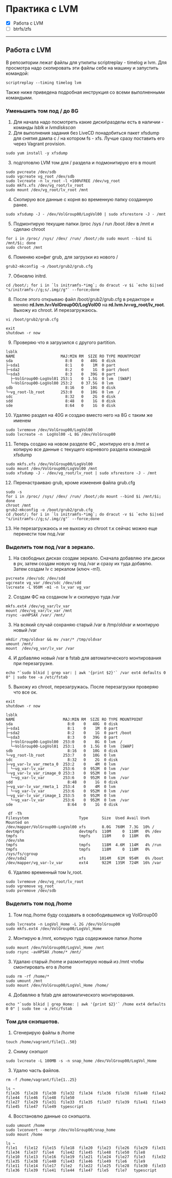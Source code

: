 # Практика с LVM

 - [x] Работа с LVM
 - [ ] btrfs/zfs

---

## Работа с LVM

В репозитории лежат файлы  для утилиты scriptreplay - timelog и lvm. Для просмотра надо скопировать эти файлы себе на машину и запустить командой:
```
scriptreplay --timing timelog lvm
```
Также ниже приведена подробная инструкция со всеми выполненными командыми.


### Уменьшить том под / до 8G

1. Для начала надо посмотреть какие диски\разделы есть в наличии - команды *lsblk* и *lvmdiskscan*
2. Для выполнения задания без LiveCD понадобиться пакет xfsdump для снятия дампа с / на котором fs - xfs. Лучше сразу поставить его через Vagrant provision.
```
sudo yum install -y xfsdump
```
3. подготовлю LVM том для / раздела и подмонитирую его в mount
```
sudo pvcreate /dev/sdb
sudo vgcreate vg_root /dev/sdb
sudo lvcreate -n lv_root -l +100%FREE /dev/vg_root
sudo mkfs.xfs /dev/vg_root/lv_root
sudo mount /dev/vg_root/lv_root /mnt
```
4. Скопирую все данные с корня во временную папку созданную ранее.
```
sudo xfsdump -J - /dev/VolGroup00/LogVol00 | sudo xfsrestore -J - /mnt
```
5. Подмонтирую текущие папки /proc /sys / run /boot /dev в /mnt и сделаю chroot

```
for i in /proc/ /sys/ /dev/ /run/ /boot/;do sudo mount --bind $i /mnt/$i; done
sudo chroot /mnt
```
6. Поменяю конфиг grub, для загрузки из нового / 

```
grub2-mkconfig -o /boot/grub2/grub.cfg
```

7. Обновлю initrd.

```
cd /boot/; for i in `ls initramfs-*img`; do dracut -v $i `echo $i|sed "s/initramfs-//g;s/.img//g"` --force;done
```
8. После этого открываю файл /boot/grub2/grub.cfg в редакторе и меняю **rd.lvm.lv=VolGroup00/LogVol00** на **rd.lvm.lv=vg_root/lv_root**. Выхожу из chroot.  И перезагружаюсь.

```
vi /boot/grub2/grub.cfg
```

```
exit
shutdown -r now
```
9. Проверяю что я загрузился с другого partition. 

```
lsblk 
NAME                    MAJ:MIN RM  SIZE RO TYPE MOUNTPOINT
sda                       8:0    0   40G  0 disk 
├─sda1                    8:1    0    1M  0 part 
├─sda2                    8:2    0    1G  0 part /boot
└─sda3                    8:3    0   39G  0 part 
  ├─VolGroup00-LogVol01 253:1    0  1.5G  0 lvm  [SWAP]
  └─VolGroup00-LogVol00 253:2    0 37.5G  0 lvm  
sdb                       8:16   0   10G  0 disk 
└─vg_root-lb_root       253:0    0   10G  0 lvm  /
sdc                       8:32   0    2G  0 disk 
sdd                       8:48   0    1G  0 disk 
sde                       8:64   0    1G  0 disk 
```

10. Удаляю раздел на 40G и создаю вместо него на 8G c таким же именем

```
sudo lvremove /dev/VolGroup00/LogVol00
sudo lvcreate -n  LogVol00 -L 8G /dev/VolGroup00
```

11. Теперь создаю на новом разделе ФС , монтирую его в /mnt и копирую все данные с текущего корневого раздела  командой xfsdump

```
sudo mkfs.xfs /dev/VolGroup00/LogVol00
sudo mount /dev/VolGroup00/LogVol00 /mnt
sudo xfsdump -J - /dev/vg_root/lv_root | sudo xfsrestore -J - /mnt
```
12. Перенастраиваю grub, кроме изменеия файла grub.cfg

```
sudo -s
for i in /proc/ /sys/ /dev/ /run/ /boot/;do mount --bind $i /mnt/$i; done
chroot /mnt
grub2-mkconfig -o /boot/grub2/grub.cfg
cd /boot/; for i in `ls initramfs-*img`; do dracut -v $i `echo $i|sed "s/initramfs-//g;s/.img//g"` --force;done
```
13. Не перезагружаюсь и не выхожу из chroot т.к сейчас можно еще перенести том под /var

### Выделить том под /var в зеркало.

1. На свободных дисках создам зеркало. Сначала добавляю эти диски в pv, затем создам новую vg под /var  и сразу их туда добавлю. Затем создам lv c зеркалом (ключ -m1).

```
pvcreate /dev/sdc /dev/sdd
vgcreate vg_var /dev/sdc /dev/sdd
lvcreate -L 950M -m1 -n lv_var vg_var
```
2. Создам ФС на созданом lv и скопирую туда /var

```
mkfs.ext4 /dev/vg_var/lv_var
mount /dev/vg_var/lv_var /mnt
rsync -avHPSAX /var/ /mnt/
```

3. На всякий случай сохраняю старый /var в /tmp/oldvar и монтирую новый /var

```
mkdir /tmp/oldvar && mv /var/* /tmp/oldvar
umount /mnt/
mount  /dev/vg_var/lv_var /var
```
4. И добавляю новый /var в fstab для автоматического монтирования при перезагрузке.

```
echo "`sudo blkid | grep var: | awk '{print $2}'` /var ext4 defaults 0 0" | sudo tee -a /etc/fstab
```

5. Выхожу из chroot, перезагружась. После перезагрузки проверяю что все ок.

```
exit
shutdown -r now
```

```
lsblk
NAME                     MAJ:MIN RM  SIZE RO TYPE MOUNTPOINT
sda                        8:0    0   40G  0 disk 
├─sda1                     8:1    0    1M  0 part 
├─sda2                     8:2    0    1G  0 part /boot
└─sda3                     8:3    0   39G  0 part 
  ├─VolGroup00-LogVol00  253:0    0    8G  0 lvm  /
  └─VolGroup00-LogVol01  253:1    0  1.5G  0 lvm  [SWAP]
sdb                        8:16   0   10G  0 disk 
└─vg_root-lb_root        253:7    0   10G  0 lvm  
sdc                        8:32   0    2G  0 disk 
├─vg_var-lv_var_rmeta_0  253:2    0    4M  0 lvm  
│ └─vg_var-lv_var        253:6    0  952M  0 lvm  /var
└─vg_var-lv_var_rimage_0 253:3    0  952M  0 lvm  
  └─vg_var-lv_var        253:6    0  952M  0 lvm  /var
sdd                        8:48   0    1G  0 disk 
├─vg_var-lv_var_rmeta_1  253:4    0    4M  0 lvm  
│ └─vg_var-lv_var        253:6    0  952M  0 lvm  /var
└─vg_var-lv_var_rimage_1 253:5    0  952M  0 lvm  
  └─vg_var-lv_var        253:6    0  952M  0 lvm  /var
sde                        8:64   0    1G  0 disk 

 df -Th
Filesystem                      Type      Size  Used Avail Use% Mounted on
/dev/mapper/VolGroup00-LogVol00 xfs       8.0G  760M  7.3G  10% /
devtmpfs                        devtmpfs  110M     0  110M   0% /dev
tmpfs                           tmpfs     118M     0  118M   0% /dev/shm
tmpfs                           tmpfs     118M  4.6M  114M   4% /run
tmpfs                           tmpfs     118M     0  118M   0% /sys/fs/cgroup
/dev/sda2                       xfs      1014M   61M  954M   6% /boot
/dev/mapper/vg_var-lv_var       ext4      922M  135M  724M  16% /var

```

6. Удаляю временный том lv_root.

```
sudo lvremove /dev/vg_root/lv_root
sudo vgremove vg_root
sudo pvremove /dev/sdb
```

### Выделить том под /home

1. Том под /home буду создавать в освободившемся vg VolGroup00 

```
sudo lvcreate -n LogVol_Home -L 2G /dev/VolGroup00
sudo mkfs.ext4 /dev/VolGroup00/LogVol_Home
```
2. Монтирую в /mnt, копирую туда содержимое папки /home 
```
sudo mount /dev/VolGroup00/LogVol_Home /mnt
sudo rsync -avHPSAX /home/* /mnt/
```
3. Удалаю старый /home и размонтирую новый из /mnt чтобы смонтировать его в /home
```
sudo rm -rf /home/*
sudo umount /mnt
sudo mount /dev/VolGroup00/LogVol_Home /home/
```

4. Добавляю в fstab для автоматического монтирования.
```
echo "`sudo blkid | grep Home: | awk '{print $2}'` /home ext4 defaults 0 0" | sudo tee -a /etc/fstab
```

### Том для снэпшотов.

1. Сгенерирую файлы в /home

```
touch /home/vagrant/file{1..50}
```

2. Сниму снэпшот

```
sudo lvcreate -L 100MB -s -n snap_home /dev/VolGroup00/LogVol_Home
```
3. Удалю часть файлов.

```
rm -f /home/vagrant/file{1..25}
```
```
ls ~
file26  file28  file30  file32  file34  file36  file38  file40  file42  file44  file46  file48  file50
file27  file29  file31  file33  file35  file37  file39  file41  file43  file45  file47  file49  typescript
```

4. Восстановлю данные со снэпшота.
```
sudo umount /home
sudo lvconvert --merge /dev/VolGroup00/snap_home
sudo mount /home
```
```
ls ~
file1   file12  file15  file18  file20  file23  file26  file29  file31  file34  file37  file4   file42  file45  file48  file50  file8
file10  file13  file16  file19  file21  file24  file27  file3   file32  file35  file38  file40  file43  file46  file49  file6   file9
file11  file14  file17  file2   file22  file25  file28  file30  file33  file36  file39  file41  file44  file47  file5   file7   typescript
```


